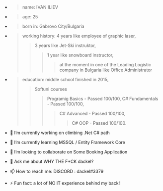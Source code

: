 - >name: IVAN ILIEV
- >age: 25
- >born in: Gabrovo City/Bulgaria
- >working history: 
  >4 years like employee of graphic laser,
  >>3 years like Jet-Ski instruktor,
  >>>1 year like snowboard instructor,
  >>>>at the moment in one of the Leading Logistic company in Bulgaria like Office Administrator
- >education: 
middle school finished in 2015,
   >>Softuni courses
   >>>Programig Basics - Passed 100/100,
   >>>C# Fundamentals - Passed 100/100,
   >>>>C# Advanced - Passed 100/100,
   >>>>>C# OOP - Passed 100/100.
 
- 🔭 I’m currently working on climbing .Net C# path
- 🌱 I’m currently learning MSSQL / Entity Framework Core
- 👯 I’m looking to collaborate on Some Booking Application
- 💬 Ask me about WHY THE F*CK dackel?
- 📫 How to reach me: DISCORD : dackel#3379
- ⚡ Fun fact: a lot of NO IT experience behind my back!
